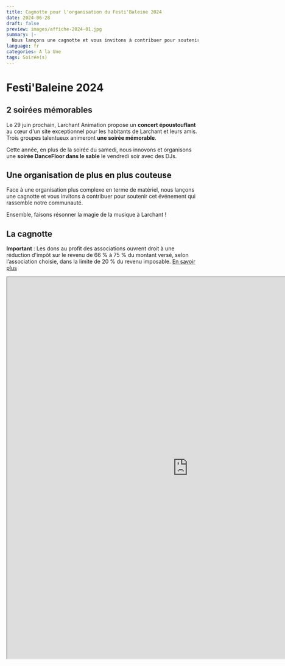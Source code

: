 ```yaml
---
title: Cagnotte pour l'organisation du Festi'Baleine 2024
date: 2024-06-28
draft: false
preview: images/affiche-2024-01.jpg
summary: |-
  Nous lançons une cagnotte et vous invitons à contribuer pour soutenir cet événement qui rassemble notre communauté. Cliquez pour en savoir plus.
language: fr
categories: A la Une
tags: Soirée(s)
---
```


# Festi'Baleine 2024
## 2 soirées mémorables
Le 29 juin prochain, Larchant Animation propose un **concert époustouflant** au cœur d'un site exceptionnel pour les habitants de Larchant et leurs amis. Trois groupes talentueux animeront **une soirée mémorable**. 

Cette année, en plus de la soirée du samedi, nous innovons et organisons une **soirée DanceFloor dans le sable** le vendredi soir avec des DJs.

## Une organisation de plus en plus couteuse
Face à une organisation plus complexe en terme de matériel, nous lançons une cagnotte et vous invitons à contribuer pour soutenir cet événement qui rassemble notre communauté. 

Ensemble, faisons résonner la magie de la musique à Larchant !

## La cagnotte
**Important** :  Les dons au profit des associations ouvrent droit à une réduction d'impôt sur le revenu de 66 % à 75 % du montant versé, selon l’association choisie, dans la limite de 20 % du revenu imposable. 
[En savoir plus](https://www.economie.gouv.fr/particuliers/prelevement-a-la-source-reductions-fiscales-dons-associations)

<iframe width="950" height="1000" src="https://larchant-animation.s2.yapla.com/fr/campaign-8247"></iframe>
